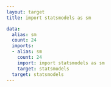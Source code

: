 ```yaml
---
layout: target
title: import statsmodels as sm

data:
  alias: sm
  count: 24
  imports:
  - alias: sm
    count: 24
    import: import statsmodels as sm
    target: statsmodels
  target: statsmodels
---
```

